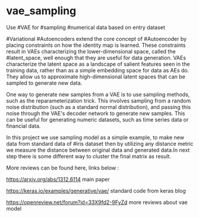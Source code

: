 # vae_sampling

Use #VAE for #sampling #numerical data based on entry dataset

#Variational #Autoencoders extend the core concept of #Autoencoder by placing 
constraints on how the identity map is learned. These constraints result in 
VAEs characterizing the lower-dimensional space, called the #latent_space, 
well enough that they are useful for data generation. VAEs characterize 
the latent space as a landscape of salient features seen in the training data,
rather than as a simple embedding space for data as AEs do.
They allow us to approximate high-dimensional latent spaces that can be sampled 
to generate new data.

 One way to generate new samples from a VAE is to use sampling methods, such as the
 reparameterization trick. This involves sampling from a random noise distribution 
(such as a standard normal distribution), and passing this noise through the VAE's 
decoder network to generate new samples. This can be useful for generating numeric datasets,
such as time series data or financial data.

In this project we use sampling model as a simple example, to make new data from 
standard data of #iris dataset then by utilizing any distance metric we measure
the distance between original data  and generated data.In next step there is some
different way to cluster the final matrix as result.   



More reviews can be found here, links below :

https://arxiv.org/abs/1312.6114    main paper

https://keras.io/examples/generative/vae/  standard code from keras blog

https://openreview.net/forum?id=33X9fd2-9FyZd  more reviews about vae model

